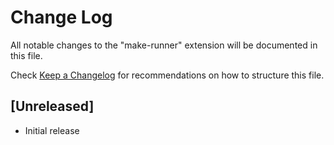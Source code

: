 # Change Log

All notable changes to the "make-runner" extension will be documented in this file.

Check [Keep a Changelog](http://keepachangelog.com/) for recommendations on how to structure this file.

## [Unreleased]

- Initial release